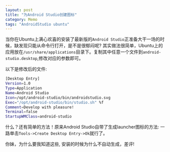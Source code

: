 ```yaml
---
layout: post
title: "为Android Studio创建图标"
category: Memo
tags: "AndroidStudio ubuntu"
---
```


当你在Ubuntu上满心欢喜的安装了最新版的`Android Studio`正准备大干一场的时候，缺发现只能从命令行打开，是不是很郁闷呢?
其实做法很简单，Ubuntu上的应用放在`/usr/share/applications`目录下。复制其中任意一个文件到`android-studio.desktop`,修改对应的参数即可。

以下是修改后的文件:

```sh
[Desktop Entry]
Version=1.0
Type=Application
Name=Android Studio
Icon=/opt/android-studio/bin/androidstudio.svg
Exec="/opt/android-studio/bin/studio.sh" %f
Comment=Develop with pleasure!
Terminal=false
StartupWMClass=android-studio
```

什么？还有简单的方法！原来Android Studio自带了生成launcher图标的方法:
一路单击`Tools->Create Desktop Entry->Ok`就行了。

你妹，为什么要我知道这些, 安装的时候为什么不自动生成，差评!
